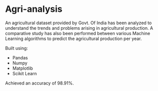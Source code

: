 # Agri-analysis

An agricultural dataset provided by Govt. Of India has been analyzed to understand the trends and problems arising in agricultural production. A comparative study has also been performed between various Machine Learning algorithms to predict the agricultural production per year.

Built using:
- Pandas
- Numpy
- Matplotlib
- Scikit Learn

Achieved an accuracy of 98.91%.
